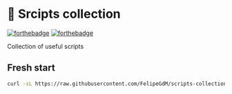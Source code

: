# 📜 Srcipts collection

[![forthebadge](https://forthebadge.com/images/badges/built-with-love.svg)](https://forthebadge.com)
[![forthebadge](https://forthebadge.com/images/badges/ctrl-c-ctrl-v.svg)](https://forthebadge.com)

Collection of useful scripts

## Fresh start

```bash
curl -sL https://raw.githubusercontent.com/FelipeGdM/scripts-collection/main/fresh_start.sh | bash
```
